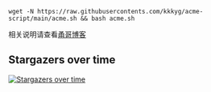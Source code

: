 
```
wget -N https://raw.githubusercontents.com/kkkyg/acme-script/main/acme.sh && bash acme.sh
```

相关说明请查看[甬哥博客](https://ygkkk.blogspot.com/2022/03/githubacmeshipstandalonedns.html)


## Stargazers over time

[![Stargazers over time](https://starchart.cc/kkkyg/acme-script.svg)](https://starchart.cc/kkkyg/acme-script)
